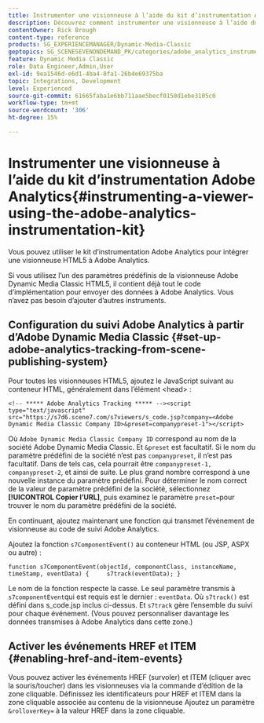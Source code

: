 ```yaml
---
title: Instrumenter une visionneuse à l’aide du kit d’instrumentation Adobe Analytics
description: Découvrez comment instrumenter une visionneuse à l’aide du kit d’instrumentation Adobe Analytics dans Adobe Dynamic Media Classic.
contentOwner: Rick Brough
content-type: reference
products: SG_EXPERIENCEMANAGER/Dynamic-Media-Classic
geptopics: SG_SCENESEVENONDEMAND_PK/categories/adobe_analytics_instrumentation_kit
feature: Dynamic Media Classic
role: Data Engineer,Admin,User
exl-id: 9ea1546d-e6d1-4ba4-8fa1-26b4e69375ba
topic: Integrations, Development
level: Experienced
source-git-commit: 61665faba1e6bb711aae5becf0150d1ebe3105c0
workflow-type: tm+mt
source-wordcount: '306'
ht-degree: 15%

---
```


# Instrumenter une visionneuse à l’aide du kit d’instrumentation Adobe Analytics{#instrumenting-a-viewer-using-the-adobe-analytics-instrumentation-kit}

Vous pouvez utiliser le kit d’instrumentation Adobe Analytics pour intégrer une visionneuse HTML5 à Adobe Analytics.

Si vous utilisez l’un des paramètres prédéfinis de la visionneuse Adobe Dynamic Media Classic HTML5, il contient déjà tout le code d’implémentation pour envoyer des données à Adobe Analytics. Vous n’avez pas besoin d’ajouter d’autres instruments.

## Configuration du suivi Adobe Analytics à partir d’Adobe Dynamic Media Classic {#set-up-adobe-analytics-tracking-from-scene-publishing-system}

Pour toutes les visionneuses HTML5, ajoutez le JavaScript suivant au conteneur HTML, généralement dans l’élément &lt;head> :

```as3
<!-- ***** Adobe Analytics Tracking ***** --><script type="text/javascript" src="https://s7d6.scene7.com/s7viewers/s_code.jsp?company=<Adobe Dynamic Media Classic Company ID>&preset=companypreset-1"></script>
```

Où `Adobe Dynamic Media Classic Company ID` correspond au nom de la société Adobe Dynamic Media Classic. Et `&preset` est facultatif. Si le nom du paramètre prédéfini de la société n’est pas `companypreset`, il n’est pas facultatif. Dans de tels cas, cela pourrait être `companypreset-1, companypreset-2`, et ainsi de suite. Le plus grand nombre correspond à une nouvelle instance du paramètre prédéfini. Pour déterminer le nom correct de la valeur de paramètre prédéfini de la société, sélectionnez **[!UICONTROL Copier l’URL]**, puis examinez le paramètre `preset=`pour trouver le nom du paramètre prédéfini de la société.

En continuant, ajoutez maintenant une fonction qui transmet l’événement de visionneuse au code de suivi Adobe Analytics.

Ajoutez la fonction `s7ComponentEvent()` au conteneur HTML (ou JSP, ASPX ou autre) :

```as3
function s7ComponentEvent(objectId, componentClass, instanceName, timeStamp, eventData) {     s7track(eventData); }
```

Le nom de la fonction respecte la casse. Le seul paramètre transmis à `s7componentEvent`qui est requis est le dernier : `eventData`. Où `s7track()` est défini dans s_code.jsp inclus ci-dessus. Et `s7track` gère l’ensemble du suivi pour chaque événement. (Vous pouvez personnaliser davantage les données transmises à Adobe Analytics dans cette zone.)

## Activer les événements HREF et ITEM {#enabling-href-and-item-events}

Vous pouvez activer les événements HREF (survoler) et ITEM (cliquer avec la souris/toucher) dans les visionneuses via la commande d’édition de la zone cliquable. Définissez les identificateurs pour HREF et ITEM dans la zone cliquable associée au contenu de la visionneuse Ajoutez un paramètre `&rolloverKey=` à la valeur HREF dans la zone cliquable.
